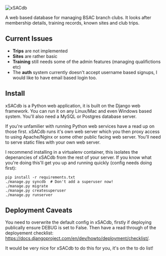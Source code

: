 ![xSACdb](https://raw.github.com/wjdp/xSACdb/master/media/images/logo.gif)

A web based database for managing BSAC branch clubs. It looks after membership details, training records, known sites and club trips.

Current Issues
--------------
- **Trips** are not implemented
- **Sites** are rather basic
- **Training** still needs some of the admin features (managing qualifictions etc)
- The **auth** system currently doesn't accept username based signups, I would like to have email based login too.

Install
-------
xSACdb is a Python web application, it is built on the Django web framework. You can run it on any Linux/Mac and even Windows based system. You'll also need a MySQL or Postgres database server.

If you're unfamilier with running Python web services have a read up on those first. xSACdb runs it's own web server which you then proxy access to using Apache/Nginx or some other public facing web server. You'll need to serve static files with your own web server.

I recommend installing in a virtualenv container, this isolates the depenancies of xSACdb from the rest of your server. If you know what you're doing this'll get you up and running quickly (config needs doing first):

    pip install -r requirements.txt
    ./manage.py syncdb  # Don't add a superuser now!
    ./manage.py migrate
    ./manage.py createsuperuser
    ./manage.py runserver
    
Deployment Caveats
------------------
You need to overwrite the default config in xSACdb, firstly if deploying publically ensure DEBUG is set to False. Then have a read through of the deployement checklist: https://docs.djangoproject.com/en/dev/howto/deployment/checklist/.

It would be very nice for xSACdb to do this for you, it's on the to do list!


